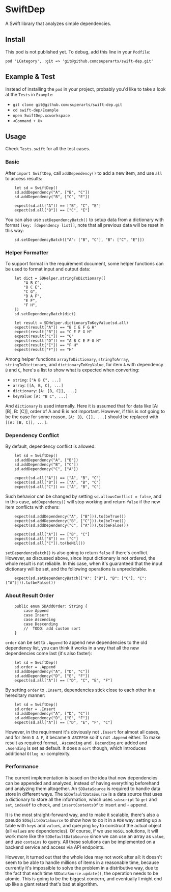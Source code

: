# SwiftDep

A Swift library that analyzes simple dependencies.

## Install

This pod is not published yet. To debug, add this line in your `Podfile`:

`pod 'LCategory', :git => 'git@github.com:superarts/swift-dep.git'`

## Example & Test

Instead of installing the `pod` in your project, probably you'd like to take a look at the `Tests` in `Example`:

- `git clone git@github.com:superarts/swift-dep.git`
- `cd swift-dep/Example`
- `open SwiftDep.xcworkspace`
- `<Command + U>`

## Usage

Check `Tests.swift` for all the test cases.

### Basic

After `import SwiftDep`, call `addDependency()` to add a new item, and use `all` to access results:

```
	let sd = SwiftDep()
	sd.addDependency("A", ["B", "C"])
	sd.addDependency("B", ["C", "E"])

	expect(sd.all["A"]) == ["B", "C", "E"]
	expect(sd.all["B"]) == ["C", "E"]
```

You can also use `setDependencyBatch()` to setup data from a dictionary with format `[key: [dependency list]]`, note that all previous data will be reset in this way:

```
	sd.setDependencyBatch(["A": ["B", "C"], "B": ["C", "E"]])
```

### Helper Formatter

To support format in the requirement document, some helper functions can be used to format input and output data:

```
	let dict = SDHelper.stringToDictionary([
		"A B C",
		"B C E",
		"C G",
		"D A F",
		"E F",
		"F H",
	])
	sd.setDependencyBatch(dict)

	let result = SDHelper.dictionaryToKeyValue(sd.all)
	expect(result["A"]) == "B C E F G H"
	expect(result["B"]) == "C E F G H"
	expect(result["C"]) == "G"
	expect(result["D"]) == "A B C E F G H"
	expect(result["E"]) == "F H"
	expect(result["F"]) == "H"
```

Among helper functions `arrayToDictionary`, `stringToArray`, `stringToDictionary`, and `dictionaryToKeyValue`, for item `A` with dependency `B` and `C`, here's a list to show what is expected when converting:

- `string`: `["A B C", ...]`
- `array`: `[[A, B, C], ...]`
- `dictionary`: `[A: [B, C]], ...]`
- `keyValue`: `[A: "B C", ...]`

And `dictionary` is used internally. Here it is assumed that for data like [A: [B], B: [C]], order of A and B is not important. However, if this is not going to be the case for some reason, `[A: [B, C]], ...]` should be replaced with `[[A: [B, C]], ...]`.

### Dependency Conflict

By default, dependency conflict is allowed:

```
	let sd = SwiftDep()
	sd.addDependency("A", ["B"])
	sd.addDependency("B", ["C"])
	sd.addDependency("C", ["A"])

	expect(sd.all["A"]) == ["A", "B", "C"]
	expect(sd.all["B"]) == ["A", "B", "C"]
	expect(sd.all["C"]) == ["A", "B", "C"]
```

Such behavior can be changed by setting `sd.allowsConflict = false`, and in this case, `addDependency()` will stop working and return `false` if the new item conflicts with others:

```
	expect(sd.addDependency("A", ["B"])).to(beTrue())
	expect(sd.addDependency("B", ["C"])).to(beTrue())
	expect(sd.addDependency("C", ["A"])).to(beFalse())

	expect(sd.all["A"]) == ["B", "C"]
	expect(sd.all["B"]) == ["C"]
	expect(sd.all["C"]).to(beNil())
```

`setDependencyBatch()` is also going to return `false` if there's conflict. However, as discussed above, since input dictionary is not ordered, the whole result is not reliable. In this case, when it's guaranteed that the input dictionary will be set, and the following operations is unpredictable.

```
	expect(sd.setDependencyBatch(["A": ["B"], "B": ["C"], "C": ["A"]])).to(beFalse())
```

### About Result Order

```
	public enum SDAddOrder: String {
		case Append
		case Insert
		case Ascending
		case Descending
		//	TODO: add custom sort
	}
```

`order` can be set to `.Append` to append new dependencies to the old dependency list, you can think it works in a way that all the new dependencies come last (it's also faster):

```
	let sd = SwiftDep()
	sd.order = .Append
	sd.addDependency("A", ["D", "C"])
	sd.addDependency("D", ["E", "F"])
	expect(sd.all["A"]) == ["D", "C", "E", "F"]
```

By setting `order` to `.Insert`, dependencies stick close to each other in a hereditary manner:

```
	let sd = SwiftDep()
	sd.order = .Insert
	sd.addDependency("A", ["D", "C"])
	sd.addDependency("D", ["E", "F"])
	expect(sd.all["A"]) == ["D", "E", "F", "C"]
```

However, in the requirment it's obviously not `.Insert` for almost all cases, and for item `D A F`, it became `D ABCEFGH` so it's not `.Append` either. To make result as required format, `.Ascending` and `.Decending` are added and `.Asending` is set as default. It does a `sort` though, which introduces additional `O(log n)` complexity.

### Performance

The current implementation is based on the idea that new dependencies can be appended and analyzed, instead of having everything beforehand and analyzing them altogether. An `SDDataSource` is required to handle data store in different ways. The `SDDefaultDataSource` is a data source that uses a dictionary to store all the information, which uses `subscript` to `get` and `set`, `indexOf` to check, and `insertContentsOf` to insert and `+` append.

It is the most straight-forward way, and to make it scalable, there's also a pseudo `SDSqliteDataSource` to show how to do it in a `RDB` way: setting up a table with `key`s and `value`s, and querying `key` to construct the actual object (all `value`s are dependencies). Of course, if we use `NoSQL` solutions, it will work more like the `SDDefaultDataSource` since we can use an array as `value`, and use `contains` to query. All these solutions can be implemented on a backend service and access via API endpoints.

However, it turned out that the whole idea may not work after all: it doesn't seem to be able to handle millions of items in a reasonable time, because currently it's impossible to solve the problem in a distributive way, due to the fact that each time `SDDataSource.update()`, the operation needs to be atomic. This is going to be the biggest concern, and eventually I might end up like a giant retard that's bad at algorithm.